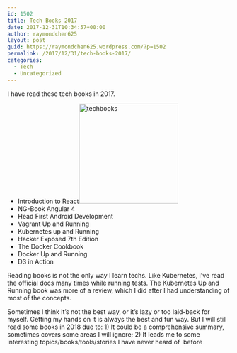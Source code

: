 ```yaml
---
id: 1502
title: Tech Books 2017
date: 2017-12-31T10:34:57+00:00
author: raymondchen625
layout: post
guid: https://raymondchen625.wordpress.com/?p=1502
permalink: /2017/12/31/tech-books-2017/
categories:
  - Tech
  - Uncategorized
---
```

I have read these tech books in 2017.

  * Introduction to React<img class=" size-full wp-image-1504 alignright" src="http://localhost/wp-content/uploads/2017/12/techbooks.jpeg" alt="techbooks" width="224" height="225" srcset="http://localhost/wp-content/uploads/2017/12/techbooks.jpeg 224w, http://localhost/wp-content/uploads/2017/12/techbooks-150x150.jpeg 150w" sizes="(max-width: 224px) 100vw, 224px" />
  * NG-Book Angular 4
  * Head First Android Development
  * Vagrant Up and Running
  * Kubernetes up and Running
  * Hacker Exposed 7th Edition
  * The Docker Cookbook
  * Docker Up and Running
  * D3 in Action

Reading books is not the only way I learn techs. Like Kubernetes, I&#8217;ve read the official docs many times while running tests. The Kubernetes Up and Running book was more of a review, which I did after I had understanding of most of the concepts.

Sometimes I think it&#8217;s not the best way, or it&#8217;s lazy or too laid-back for myself. Getting my hands on it is always the best and fun way. But I will still read some books in 2018 due to: 1) It could be a comprehensive summary, sometimes covers some areas I will ignore; 2) It leads me to some interesting topics/books/tools/stories I have never heard of  before